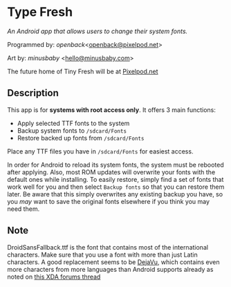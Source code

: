 Type Fresh
==========

*An Android app that allows users to change their system fonts.*

Programmed by: *openback*&lt;[openback@pixelpod.net][1]&gt;
 
Art by: *minusbaby* &lt;[hello@minusbaby.com][2]&gt;

The future home of Tiny Fresh will be at [Pixelpod.net][3]

Description
-----------

This app is for **systems with root access only**. It offers 3 main functions:

  - Apply selected TTF fonts to the system
  - Backup system fonts to `/sdcard/Fonts`
  - Restore backed up fonts from `/sdcard/Fonts`

Place any TTF files you have in `/sdcard/Fonts` for easiest access.

In order for Android to reload its system fonts, the system must be rebooted after applying. Also, most ROM updates will overwrite your fonts with the default ones while installing. To easily restore, simply find a set of fonts that work well for you and then select `Backup fonts` so that you can restore them later. Be aware that this simply overwrites any existing backup you have, so you *may* want to save the original fonts elsewhere if you think you may need them.

Note
----
DroidSansFallback.ttf is the font that contains most of the international characters. Make sure that you use a font with more than just Latin characters. A good replacement seems to be [DejaVu][4], which contains even more characters from more languages than Android supports already as noted on [this XDA forums thread][5]


  [1]: mailto:openback@pixelpod.net
  [2]: mailto:hello@minusbaby.com
  [3]: http://pixelpod.net
  [4]: http://dejavu-fonts.org/
  [5]: http://forum.xda-developers.com/showthread.php?t=480964
